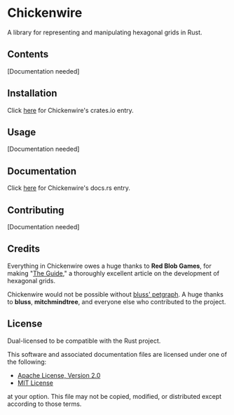 # Chickenwire
A library for representing and manipulating hexagonal grids in Rust.

## Contents
[Documentation needed]

## Installation
Click [here]() for Chickenwire's crates.io entry.

## Usage
[Documentation needed]

## Documentation
Click [here]() for Chickenwire's docs.rs entry.

## Contributing
[Documentation needed]

## Credits
Everything in Chickenwire owes a huge thanks to **Red Blob Games**, for making
"[The Guide](https://www.redblobgames.com/grids/hexagons)," a thoroughly
excellent article on the development of hexagonal grids.

Chickenwire would not be possible without
[bluss' petgraph](https://github.com/bluss/petgraph). A huge thanks to
**bluss**, **mitchmindtree**, and everyone else who contributed to the
project.

## License
Dual-licensed to be compatible with the Rust project.

This software and associated documentation files are licensed under one of the
following:

- [Apache License, Version 2.0](https://www.apache.org/licenses/LICENSE-2.0)
- [MIT License](https://opensource.org/licenses/MIT)

at your option. This file may not be copied, modified, or distributed except
according to those terms.
